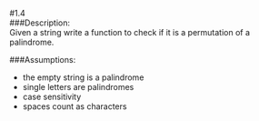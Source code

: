 #1.4  
###Description:  
Given a string write a function to check if it is a permutation of a palindrome.

###Assumptions:  
- the empty string is a palindrome
- single letters are palindromes
- case sensitivity 
- spaces count as characters